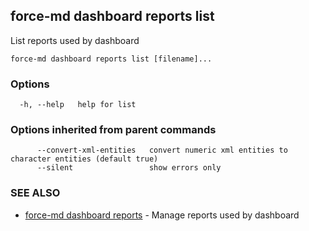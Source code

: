 ## force-md dashboard reports list

List reports used by dashboard

```
force-md dashboard reports list [filename]...
```

### Options

```
  -h, --help   help for list
```

### Options inherited from parent commands

```
      --convert-xml-entities   convert numeric xml entities to character entities (default true)
      --silent                 show errors only
```

### SEE ALSO

* [force-md dashboard reports](force-md_dashboard_reports.md)	 - Manage reports used by dashboard

